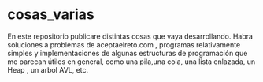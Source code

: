 # cosas_varias
En este repositorio publicare distintas cosas que vaya desarrollando.
Habra soluciones a problemas de aceptaelreto.com , programas relativamente simples 
y implementaciones de algunas estructuras de programación que me parecan útiles en general,
como una pila,una cola, una lista enlazada, un Heap , un arbol AVL, etc.
